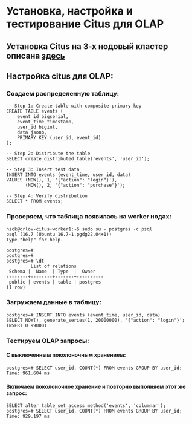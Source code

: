 # Установка, настройка и тестирование Citus для OLAP
## Установка Citus на 3-х нодовый кластер описана [здесь](https://github.com/nikor1337/postgre-advanced-2024-10-orlov/blob/main/HW16-citus/HW16.md)
## Настройка citus для OLAP:
### Создаем распределенную таблицу:
    -- Step 1: Create table with composite primary key
    CREATE TABLE events (
        event_id bigserial,
        event_time timestamp,
        user_id bigint,
        data jsonb,
        PRIMARY KEY (user_id, event_id)
    );
    
    -- Step 2: Distribute the table
    SELECT create_distributed_table('events', 'user_id');
    
    -- Step 3: Insert test data
    INSERT INTO events (event_time, user_id, data)
    VALUES (NOW(), 1, '{"action": "login"}'),
           (NOW(), 2, '{"action": "purchase"}');
    
    -- Step 4: Verify distribution
    SELECT * FROM events;
### Проверяем, что таблица появилась на worker нодах:
    nick@orlov-citus-worker1:~$ sudo su - postgres -c psql
    psql (16.7 (Ubuntu 16.7-1.pgdg22.04+1))
    Type "help" for help.
    
    postgres=# 
    postgres=# 
    postgres=# \dt
             List of relations
     Schema |  Name  | Type  |  Owner   
    --------+--------+-------+----------
     public | events | table | postgres
    (1 row)
### Загружаем данные в таблицу:
    postgres=# INSERT INTO events (event_time, user_id, data)
    SELECT NOW(), generate_series(1, 20000000), '{"action": "login"}';
    INSERT 0 990001
### Тестируем OLAP запросы:
#### С выключенным поколоночным хранением:
    postgres=# SELECT user_id, COUNT(*) FROM events GROUP BY user_id;
    Time: 961.604 ms
#### Включаем поколоночное хранение и повторно выполняем этот же запрос:
    SELECT alter_table_set_access_method('events', 'columnar');
    postgres=# SELECT user_id, COUNT(*) FROM events GROUP BY user_id;
    Time: 929.197 ms
